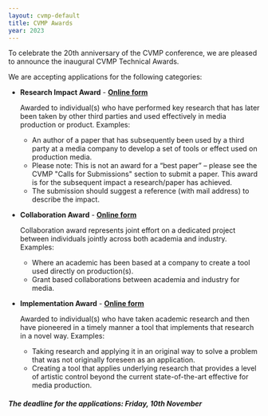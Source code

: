 ```yaml
---
layout: cvmp-default
title: CVMP Awards
year: 2023
---
```


To celebrate the 20th anniversary of the CVMP conference, we are pleased to announce the inaugural CVMP Technical Awards.

We are accepting applications for the following categories:

 * **Research Impact Award** - **[Online form](https://forms.gle/bzCu3AApzTCwk6o76)**

    Awarded to individual(s) who have performed key research that has later been taken by other third parties and used effectively in media production or product. Examples:
    * An author of a paper that has subsequently been used by a third party at a media company to develop a set of tools or effect used on production media.
    * Please note: This is not an award for a “best paper” – please see the CVMP "Calls for Submissions" section to submit a paper. This award is for the subsequent impact a research/paper has achieved.
    * The submission should suggest a reference (with mail address) to describe the impact.

 * **Collaboration Award** - **[Online form](https://forms.gle/Rr18YMoTSiR8HLBM7)** 

   Collaboration award represents joint effort on a dedicated project between individuals jointly across both academia and industry.
   Examples:
   * Where an academic has been based at a company to create a tool used directly on production(s).
   * Grant based collaborations between academia and industry for media.

 * **Implementation Award** - **[Online form](https://forms.gle/EXkgE3QMbqfKcHc89)** 

   Awarded to individual(s) who have taken academic research and then have pioneered in a timely manner a tool that implements that research in a novel way.
   Examples:
   * Taking research and applying it in an original way to solve a problem that was not originally foreseen as an application.
   * Creating a tool that applies underlying research that provides a level of artistic control beyond the current state-of-the-art effective for media production.


##### The deadline for the applications: Friday, 10th November 


